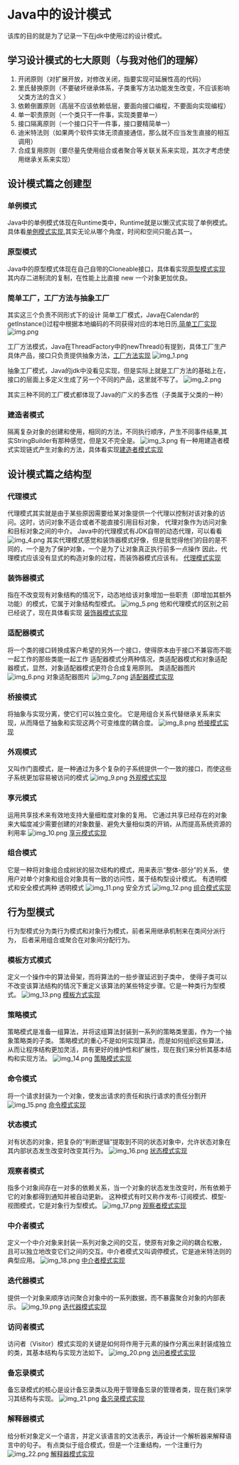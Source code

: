 # Java中的设计模式
该库的目的就是为了记录一下在jdk中使用过的设计模式。
## 学习设计模式的七大原则（与我对他们的理解）
1. 开闭原则（对扩展开放，对修改关闭，指要实现可延展性高的代码）
2. 里氏替换原则（不要破坏继承体系，子类重写方法功能发生改变，不应该影响父类方法的含义	）
3. 依赖倒置原则（高层不应该依赖低层，要面向接口编程，不要面向实现编程）
4. 单一职责原则（一个类只干一件事，实现类要单一）
5. 接口隔离原则（一个接口只干一件事，接口要精简单一）
6. 迪米特法则（如果两个软件实体无须直接通信，那么就不应当发生直接的相互调用）
7. 合成复用原则（要尽量先使用组合或者聚合等关联关系来实现，其次才考虑使用继承关系来实现）

## 设计模式篇之创建型
### 单例模式
Java中的单例模式体现在Runtime类中，Runtime就是以懒汉式实现了单例模式。
具体看[单例模式实现](src/create/Singleton.java),其实无论从哪个角度，时间和空间只能占其一。

### 原型模式
Java中的原型模式体现在自己自带的Cloneable接口，具体看实现[原型模式实现](src/create/Prototype.java)
其内存二进制流的复制，在性能上比直接 new 一个对象更加优良。

### 简单工厂，工厂方法与抽象工厂
其实这三个负责不同形式下的设计
简单工厂模式，Java在Calendar的getInstance()过程中根据本地编码的不同获得对应的本地日历,[简单工厂实现](src/create/SimpleFactory.java)
![img.png](img.png)

工厂方法模式，Java在ThreadFactory中的newThread()有提到，具体工厂生产具体产品，接口只负责提供抽象方法，[工厂方法实现](src/create/FactoryMethod.java)
![img_1.png](img_1.png)

抽象工厂模式，Java的jdk中没看见实现，但是实际上就是工厂方法的基础上在，接口的层面上多定义生成了另一个不同的产品，这里就不写了。
![img_2.png](img_2.png)

其实三种不同的工厂模式都体现了Java的广义的多态性（子类属于父类的一种）

### 建造者模式
隔离复杂对象的创建和使用，相同的方法，不同执行顺序，产生不同事件结果,其实StringBuilder有那种感觉，但是又不完全是。
![img_3.png](img_3.png)
有一种用建造者模式实现链式产生对象的方法，具体看实现[建造者模式实现](src/create/Builder.java)

## 设计模式篇之结构型
### 代理模式
代理模式其实就是由于某些原因需要给某对象提供一个代理以控制对该对象的访问。这时，访问对象不适合或者不能直接引用目标对象，
代理对象作为访问对象和目标对象之间的中介。
Java中的代理模式有JDK自带的动态代理，可以看看
![img_4.png](img_4.png)
其实代理模式感觉和装饰器模式好像，但是我觉得他们的目的是不同的，一个是为了保护对象，一个是为了让对象真正执行前多一点操作
因此，代理模式应该没有显式的构造对象的过程，而装饰器模式应该有。
[代理模式实现](src/structure/Proxy.java)

### 装饰器模式
指在不改变现有对象结构的情况下，动态地给该对象增加一些职责（即增加其额外功能）的模式，它属于对象结构型模式。
![img_5.png](img_5.png)
他和代理模式的区别之前已经说了，现在具体看实现
[装饰器模式实现](src/structure/Decorate.java)

### 适配器模式
将一个类的接口转换成客户希望的另外一个接口，使得原本由于接口不兼容而不能一起工作的那些类能一起工作
适配器模式分两种情况，类适配器模式和对象适配器模式，显然，对象适配器模式更符合合成复用原则。
类适配器图片
![img_6.png](img_6.png)
对象适配器图片
![img_7.png](img_7.png)
[适配器模式实现](src/structure/Adapter.java)

### 桥接模式
将抽象与实现分离，使它们可以独立变化。
它是用组合关系代替继承关系来实现，从而降低了抽象和实现这两个可变维度的耦合度。
![img_8.png](img_8.png)
[桥接模式实现](src/structure/Bridge.java)

### 外观模式
又叫作门面模式，是一种通过为多个复杂的子系统提供一个一致的接口，而使这些子系统更加容易被访问的模式
![img_9.png](img_9.png)
[外观模式实现](src/structure/Facade.java)

### 享元模式
运用共享技术来有效地支持大量细粒度对象的复用。
它通过共享已经存在的对象来大幅度减少需要创建的对象数量、避免大量相似类的开销，从而提高系统资源的利用率
![img_10.png](img_10.png)
[享元模式实现](src/structure/FlyWeight.java)

### 组合模式
它是一种将对象组合成树状的层次结构的模式，用来表示“整体-部分”的关系，
使用户对单个对象和组合对象具有一致的访问性，属于结构型设计模式。
有透明模式和安全模式两种
透明模式
![img_11.png](img_11.png)
安全方式
![img_12.png](img_12.png)
[组合模式实现](src/structure/Composite.java)

## 行为型模式
行为型模式分为类行为模式和对象行为模式，前者采用继承机制来在类间分派行为，
后者采用组合或聚合在对象间分配行为。

### 模板方式模式
定义一个操作中的算法骨架，而将算法的一些步骤延迟到子类中，
使得子类可以不改变该算法结构的情况下重定义该算法的某些特定步骤。它是一种类行为型模式。
![img_13.png](img_13.png)
[模板方式实现](src/action/Template.java)


### 策略模式
策略模式是准备一组算法，并将这组算法封装到一系列的策略类里面，作为一个抽象策略类的子类。
策略模式的重心不是如何实现算法，而是如何组织这些算法，从而让程序结构更加灵活，具有更好的维护性和扩展性，现在我们来分析其基本结构和实现方法。
![img_14.png](img_14.png)
[策略模式实现](src/action/Strategy.java)

### 命令模式
将一个请求封装为一个对象，使发出请求的责任和执行请求的责任分割开
![img_15.png](img_15.png)
[命令模式实现](src/action/Command.java)

### 状态模式
对有状态的对象，把复杂的“判断逻辑”提取到不同的状态对象中，允许状态对象在其内部状态发生改变时改变其行为。
![img_16.png](img_16.png)
[状态模式实现](src/action/State.java)

### 观察者模式
指多个对象间存在一对多的依赖关系，当一个对象的状态发生改变时，所有依赖于它的对象都得到通知并被自动更新。
这种模式有时又称作发布-订阅模式、模型-视图模式，它是对象行为型模式。
![img_17.png](img_17.png)
[观察者模式实现](src/action/Observer.java)

### 中介者模式
定义一个中介对象来封装一系列对象之间的交互，使原有对象之间的耦合松散，
且可以独立地改变它们之间的交互。中介者模式又叫调停模式，它是迪米特法则的典型应用。
![img_18.png](img_18.png)
[中介者模式实现](src/action/Mediator.java)

### 迭代器模式
提供一个对象来顺序访问聚合对象中的一系列数据，而不暴露聚合对象的内部表示。
![img_19.png](img_19.png)
[迭代器模式实现](src/action/Iterator.java)

### 访问者模式
访问者（Visitor）模式实现的关键是如何将作用于元素的操作分离出来封装成独立的类，其基本结构与实现方法如下。
![img_20.png](img_20.png)
[访问者模式实现](src/action/Visitor.java)

### 备忘录模式
备忘录模式的核心是设计备忘录类以及用于管理备忘录的管理者类，现在我们来学习其结构与实现。
![img_21.png](img_21.png)
[备忘录模式实现](src/action/Memento.java)

### 解释器模式
给分析对象定义一个语言，并定义该语言的文法表示，再设计一个解析器来解释语言中的句子。
有点类似于组合模式，但是一个注重结构，一个注重行为
![img_22.png](img_22.png)
[解释器模式实现](src/action/Interpreter.java)


